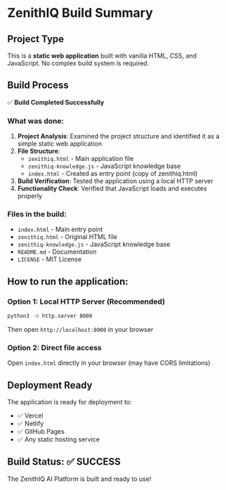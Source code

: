 # ZenithIQ Build Summary

## Project Type
This is a **static web application** built with vanilla HTML, CSS, and JavaScript. No complex build system is required.

## Build Process
✅ **Build Completed Successfully**

### What was done:
1. **Project Analysis**: Examined the project structure and identified it as a simple static web application
2. **File Structure**: 
   - `zenithiq.html` - Main application file
   - `zenithiq-knowledge.js` - JavaScript knowledge base
   - `index.html` - Created as entry point (copy of zenithiq.html)
3. **Build Verification**: Tested the application using a local HTTP server
4. **Functionality Check**: Verified that JavaScript loads and executes properly

### Files in the build:
- `index.html` - Main entry point
- `zenithiq.html` - Original HTML file
- `zenithiq-knowledge.js` - JavaScript knowledge base
- `README.md` - Documentation
- `LICENSE` - MIT License

## How to run the application:

### Option 1: Local HTTP Server (Recommended)
```bash
python3 -m http.server 8000
```
Then open `http://localhost:8000` in your browser

### Option 2: Direct file access
Open `index.html` directly in your browser (may have CORS limitations)

## Deployment Ready
The application is ready for deployment to:
- ✅ Vercel
- ✅ Netlify  
- ✅ GitHub Pages
- ✅ Any static hosting service

## Build Status: ✅ SUCCESS
The ZenithIQ AI Platform is built and ready to use!